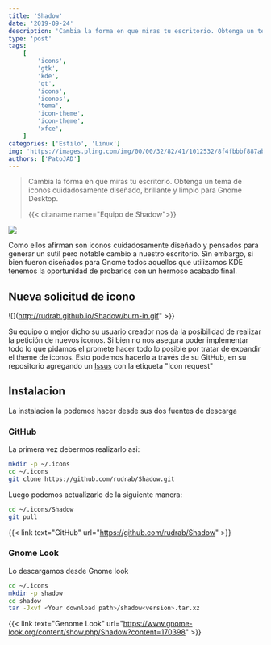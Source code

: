 ```yaml
---
title: 'Shadow'
date: '2019-09-24'
description: 'Cambia la forma en que miras tu escritorio. Obtenga un tema de iconos cuidadosamente diseñado, brillante y limpio para Gnome Desktop.'
type: 'post'
tags:
    [
        'icons',
        'gtk',
        'kde',
        'qt',
        'icons',
        'iconos',
        'tema',
        'icon-theme',
        'icon-theme',
        'xfce',
    ]
categories: ['Estilo', 'Linux']
img: 'https://images.pling.com/img/00/00/32/82/41/1012532/8f4fbbbf887ab60874564a5ae6cf25cdd8c10d9cfd3b058a272eea0d5a124631f79c.png'
authors: ['PatoJAD']
---
```


> Cambia la forma en que miras tu escritorio. Obtenga un tema de iconos cuidadosamente diseñado, brillante y limpio para Gnome Desktop.
>
> {{< citaname name="Equipo de Shadow">}}

![](https://images.pling.com/img/00/00/32/82/41/1012532/2d5d5eb053c500f8cb4cdc9234db648c456d4c8568e06daf16772f1f9c6e55e21045.png)

Como ellos afirman son iconos cuidadosamente diseñado y pensados para generar un sutil pero notable cambio a nuestro escritorio. Sin embargo, si bien fueron diseñados para Gnome todos aquellos que utilizamos KDE tenemos la oportunidad de probarlos con un hermoso acabado final.

## Nueva solicitud de icono

![](http://rudrab.github.io/Shadow/burn-in.gif" >}}

Su equipo o mejor dicho su usuario creador nos da la posibilidad de realizar la petición de nuevos iconos. Si bien no nos asegura poder implementar todo lo que pidamos el promete hacer todo lo posible por tratar de expandir el theme de iconos. Esto podemos hacerlo a través de su GitHub, en su repositorio agregando un [Issus](https://github.com/rudrab/Shadow/issues) con la etiqueta "Icon request"

## Instalacion

La instalacion la podemos hacer desde sus dos fuentes de descarga

### GitHub

La primera vez debermos realizarlo asi:

```zsh
mkdir -p ~/.icons
cd ~/.icons
git clone https://github.com/rudrab/Shadow.git
```

Luego podemos actualizarlo de la siguiente manera:

```zsh
cd ~/.icons/Shadow
git pull
```

{{< link text="GitHub" url="https://github.com/rudrab/Shadow" >}}

### Gnome Look

Lo descargamos desde Gnome look

```zsh
cd ~/.icons
mkdir -p shadow
cd shadow
tar -Jxvf <Your download path>/shadow<version>.tar.xz
```

{{< link text="Genome Look" url="https://www.gnome-look.org/content/show.php/Shadow?content=170398" >}}
